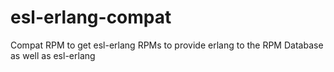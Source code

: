 esl-erlang-compat
=================

Compat RPM to get esl-erlang RPMs to provide erlang to the RPM Database as well as esl-erlang